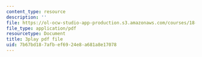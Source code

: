```yaml
---
content_type: resource
description: ''
file: https://ol-ocw-studio-app-production.s3.amazonaws.com/courses/18-650-statistics-for-applications-fall-2016/7b67bd187afbef6924e8a681a8e17078_rLlZpnT02ZU.pdf
file_type: application/pdf
resourcetype: Document
title: 3play pdf file
uid: 7b67bd18-7afb-ef69-24e8-a681a8e17078
---
```

